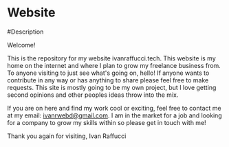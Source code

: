 # Website

#Description

Welcome!

This is the repository for my website ivanraffucci.tech. This website is my home on the internet and where I plan to grow my freelance business from. To anyone visiting to just see what's going on, hello! If anyone wants to contribute in any way or has anything to share please feel free to make requests. This site is mostly going to be my own project, but I love getting second opinions and other peoples ideas throw into the mix.

If you are on here and find my work cool or exciting, feel free to contact me at my email: ivanrwebd@gmail.com. I am in the market for a job and looking for a company to grow my skills within so please get in touch with me!

Thank you again for visiting,
Ivan Raffucci
